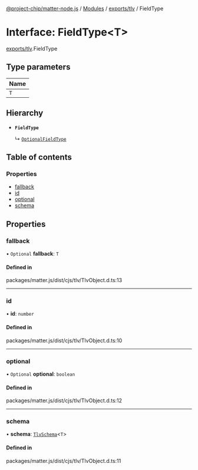 [@project-chip/matter-node.js](../README.md) / [Modules](../modules.md) / [exports/tlv](../modules/exports_tlv.md) / FieldType

# Interface: FieldType<T\>

[exports/tlv](../modules/exports_tlv.md).FieldType

## Type parameters

| Name |
| :------ |
| `T` |

## Hierarchy

- **`FieldType`**

  ↳ [`OptionalFieldType`](exports_tlv.OptionalFieldType.md)

## Table of contents

### Properties

- [fallback](exports_tlv.FieldType.md#fallback)
- [id](exports_tlv.FieldType.md#id)
- [optional](exports_tlv.FieldType.md#optional)
- [schema](exports_tlv.FieldType.md#schema)

## Properties

### fallback

• `Optional` **fallback**: `T`

#### Defined in

packages/matter.js/dist/cjs/tlv/TlvObject.d.ts:13

___

### id

• **id**: `number`

#### Defined in

packages/matter.js/dist/cjs/tlv/TlvObject.d.ts:10

___

### optional

• `Optional` **optional**: `boolean`

#### Defined in

packages/matter.js/dist/cjs/tlv/TlvObject.d.ts:12

___

### schema

• **schema**: [`TlvSchema`](../classes/exports_tlv.TlvSchema.md)<`T`\>

#### Defined in

packages/matter.js/dist/cjs/tlv/TlvObject.d.ts:11
